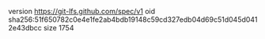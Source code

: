 version https://git-lfs.github.com/spec/v1
oid sha256:51f650782c0e4e1fe2ab4bdb19148c59cd327edb04d69c51d045d0412e43dbcc
size 1754

